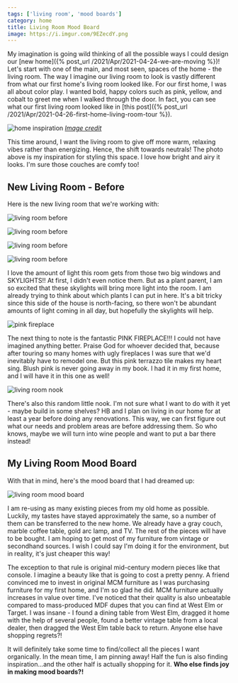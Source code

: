 ```yaml
---
tags: ['living room', 'mood boards']
category: home
title: Living Room Mood Board
image: https://i.imgur.com/9EZecdY.png
---
```


My imagination is going wild thinking of all the possible ways I could design our [new home]({% post_url /2021/Apr/2021-04-24-we-are-moving %})! Let's start with one of the main, and most seen, spaces of the home - the living room. The way I imagine our living room to look is vastly different from what our first home's living room looked like. For our first home, I was all about color play. I wanted bold, happy colors such as pink, yellow, and cobalt to greet me when I walked through the door. In fact, you can see what our first living room looked like in [this post]({% post_url /2021/Apr/2021-04-26-first-home-living-room-tour %}).

![home inspiration](https://i.imgur.com/fSm8CjC.jpg)
*[Image credit](https://theeverymom.com/home-tour-amy-elizabeth-peters/)*

This time around, I want the living room to give off more warm, relaxing vibes rather than energizing. Hence, the shift towards neutrals! The photo above is my inspiration for styling this space. I love how bright and airy it looks. I'm sure those couches are comfy too!

## New Living Room - Before

Here is the new living room that we're working with:

![living room before](https://i.imgur.com/944FsOT.jpg)

![living room before](https://i.imgur.com/kxRXuUA.jpg)

![living room before](https://i.imgur.com/jZl6TDY.jpg)

![living room before](https://i.imgur.com/EQlUdoC.jpg)

I love the amount of light this room gets from those two big windows and SKYLIGHTS!! At first, I didn't even notice them. But as a plant parent, I am so excited that these skylights will bring more light into the room. I am already trying to think about which plants I can put in here. It's a bit tricky since this side of the house is north-facing, so there won't be abundant amounts of light coming in all day, but hopefully the skylights will help.

![pink fireplace](https://i.imgur.com/MoWW4me.jpg)

The next thing to note is the fantastic PINK FIREPLACE!!! I could not have imagined anything better. Praise God for whoever decided that, because after touring so many homes with ugly fireplaces I was sure that we'd inevitably have to remodel one. But this pink terrazzo tile makes my heart sing. Blush pink is never going away in my book. I had it in my first home, and I will have it in this one as well!

![living room nook](https://i.imgur.com/tvuwIPl.jpg)

There's also this random little nook. I'm not sure what I want to do with it yet - maybe build in some shelves? HB and I plan on living in our home for at least a year before doing any renovations. This way, we can first figure out what our needs and problem areas are before addressing them. So who knows, maybe we will turn into wine people and want to put a bar there instead!

## My Living Room Mood Board

With that in mind, here's the mood board that I had dreamed up:

![living room mood board](https://i.imgur.com/9EZecdY.png)

I am re-using as many existing pieces from my old home as possible. Luckily, my tastes have stayed approximately the same, so a number of them can be transferred to the new home. We already have a gray couch, marble coffee table, gold arc lamp, and TV. The rest of the pieces will have to be bought. I am hoping to get most of my furniture from vintage or secondhand sources. I wish I could say I'm doing it for the environment, but in reality, it's just cheaper this way!

The exception to that rule is original mid-century modern pieces like that console. I imagine a beauty like that is going to cost a pretty penny. A friend convinced me to invest in original MCM furniture as I was purchasing furniture for my first home, and I'm so glad he did. MCM furniture actually increases in value over time. I've noticed that their quality is also unbeatable compared to mass-produced MDF dupes that you can find at West Elm or Target. I was insane - I found a dining table from West Elm, dragged it home with the help of several people, found a better vintage table from a local dealer, then dragged the West Elm table back to return. Anyone else have shopping regrets?!

It will definitely take some time to find/collect all the pieces I want organically. In the mean time, I am pinning away! Half the fun is also finding inspiration...and the other half is actually shopping for it. **Who else finds joy in making mood boards?!**

<div class="text-center"><a data-pin-do="embedBoard" data-pin-board-width="900" data-pin-scale-height="500" data-pin-scale-width="80" href="https://www.pinterest.com/heyletsplaywithdirt/living-room/"></a></div>